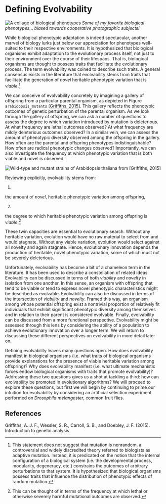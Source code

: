 Defining Evolvability
=====================

![A collage of biological phenotypes](http://devosoft.org/wp-content/uploads/2017/10/phenotype-collage.jpg)
*Some of my favorite biological phenotypes... biased towards cooperative photographic subjects!*

While biological phenotypic adaptation is indeed spectacular, another marvel of biology lurks just below our appreciation for phenotypes well-suited to their respective environments.
It is hypothesized that biological organisms exhibit adaptation to the evolutionary process itself, not just to their environment over the course of their lifespans.
That is, biological organisms are thought to possess traits that facilitate the evolutionary process.
The term evolvability was coined to describe such traits.
A general consensus exists in the literature that evolvability stems from traits that facilitate the generation of *novel* heritable phenotypic variation that is *viable*.[^1]

We can conceive of evolvability concretely by imagining a gallery of offspring from a particular parental organism, as depicted in Figure `arabidopsis_mutants` [[Griffiths, 2015]](#Griffiths2015IntroductionAnalysis).
This gallery reflects the phenotypic outcomes of genetic perturbation of the parental organism.
As we look through the gallery of offspring, we can ask a number of questions to assess the degree to which variation introduced by mutation is deleterious.
At what frequency are lethal outcomes observed?
At what frequency are mildly deleterious outcomes observed?
In a similar vein, we can assess the amount of phenotypic diversity observed among the offspring in the gallery.
How often are the parental and offspring phenotypes indistinguishable?
How often are radical phenotypic changes observed?
Importantly, we can also investigate the frequency at which phenotypic variation that is both viable and novel is observed.

![Wild-type and mutant strains of *Arabidopsis thaliana* from [Griffiths, 2015] ](http://devosoft.org/wp-content/uploads/2017/08/arabidopsis_mutations.png)

Reviewing explicitly, evolvability stems from:

1.
 the amount of *novel*, heritable phenotypic variation among offspring,

2.
 the degree to which heritable phenotypic variation among offspring is *viable*,[^2]

These twin capacities are essential to evolutionary search.
Without any heritable variation, evolution would have no raw material to select from and would stagnate.
Without any viable variation, evolution would select against all novelty and again stagnate.
Hence, evolutionary innovation depends the production of heritable, novel phenotypic variation, some of which must not be severely deleterious.

Unfortunately, evolvability has become a bit of a chameleon term in the literature.
It has been used to describe a constellation of related ideas.
Evolvability can be discussed in terms of both *viability* and *novelty* in isolation from one another.
In this sense, an organism with offspring that tend to be viable or tend to express novel phenotypic characteristics might be described as evolvable.
Evolvability can also be discussed in terms of the intersection of *viability* and *novelty*.
Framed this way, an organism among whose potential offspring exist a nontrivial proportion of relatively fit individuals that exhibit significant phenotypic diversity among themselves and in relation to their parent is considered evolvable.
Finally, evolvability can be discussed from a more functional perspective.
Evolvability might be assessed through this lens by considering the ability of a population to achieve evolutionary innovation over a longer term.
We will return to discussing these different perspectives on evolvability in more detail later on.

Defining evolvability leaves many questions open.
How does evolvability manifest in biological organisms (i.e.
what traits of biological organisms provide explanations for the presence of viable heritable variation among offspring)?
Why does evolvability manifest (i.e. what ultimate mechanistic forces endow biological organisms with traits that promote evolvability)?
Addressing these two questions gives us a shot at tackling a third: how can evolvability be promoted in evolutionary algorithms?
We will proceed to explore these questions, but first we will begin by continuing to prime our intuition for evolvability by considering an artificial selection experiment performed on *Drosophila melangoster*, common fruit flies.

[^1]: This statement does not suggest that mutation is nonrandom, a controversial and widely discredited theory referred to biologists as adaptive mutation.
Instead, it is predicated on the notion that the internal configuration of a biological system (i.e. the developmental process, modularity, degeneracy, etc.) constrains the outcomes of arbitrary perturbations to that system.
It is hypothesized that biological organisms possess traits that influence the distribution of phenotypic effects of random mutation.

[^2]: This can be thought of in terms of the frequency at which lethal or otherwise severely harmful mutational outcomes are observed.

References
----------
<a name="Griffiths2015IntroductionAnalysis">
Griffiths, A. J. F., Wessler, S. R., Carroll, S. B., and Doebley, J. F. (2015). Introduction
to genetic analysis
</a>
